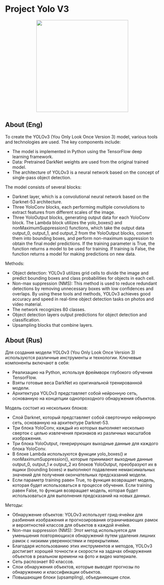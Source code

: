 
# Project Yolo V3
<p align="center">
   <img src="https://media.giphy.com/media/VYPDYUBR9bGEIYtz5s/giphy.gif?cid=ecf05e47pdggmnkmdmfzgcp00hq8cg5nmxrnb2w5m8e8c36t&ep=v1_gifs_search&rid=giphy.gif&ct=g" width="300">
</p>

## About (Eng)

To create the YOLOv3 (You Only Look Once Version 3) model, various tools and technologies are used. The key components include:
* The model is implemented in Python using the TensorFlow deep learning framework.
* Data: Pretrained DarkNet weights are used from the original trained model.
* The architecture of YOLOv3 is a neural network based on the concept of single-pass object detection.

The model consists of several blocks:
* Darknet layer, which is a convolutional neural network based on the Darknet-53 architecture.
* Three YoloConv blocks, each performing multiple convolutions to extract features from different scales of the image.
* Three YoloOutput blocks, generating output data for each YoloConv block. The Lambda block utilizes the yolo_boxes() and nonMaximumSuppression() functions, which take the output data output_0, output_1, and output_2 from the YoloOutput blocks, convert them into bounding boxes, and perform non-maximum suppression to obtain the final model predictions. If the training parameter is True, the function returns a model to be used for training. If training is False, the function returns a model for making predictions on new data.

Methods: 
* Object detection: YOLOv3 utilizes grid cells to divide the image and predict bounding boxes and class probabilities for objects in each cell.
* Non-max suppression (NMS): This method is used to reduce redundant detections by removing unnecessary boxes with low confidences and overlaps. By using these tools and methods, YOLOv3 achieves good accuracy and speed in real-time object detection tasks on photos and video material.
* The network recognizes 80 classes.
* Object detection layers output predictions for object detection and classification.
*  Upsampling blocks that combine layers.

## About (Rus)

Для создания модели YOLOv3 (You Only Look Once Version 3) используются различные инструменты и технологии. Ключевые компоненты включают в себя:
* Реализацию на Python, используя фреймворк глубокого обучения TensorFlow.
* Взяты готовые веса DarkNet из оригинальной тренированной модели.
* Архитектура YOLOv3 представляет собой нейронную сеть, основанную на концепции однопроходного обнаружения объектов.

Модель состоит из нескольких блоков:
* Слой Darknet, который представляет собой сверточную нейронную сеть, основанную на архитектуре Darknet-53.
* Три блока YoloConv, каждый из которых выполняет несколько сверток с целью извлечения признаков из различных масштабов изображения.
* Три блока YoloOutput, генерирующих выходные данные для каждого блока YoloConv.
* В блоке Lambda используются функции yolo_boxes() и nonMaximumSuppression(), которые принимают выходные данные output_0, output_1 и output_2 из блоков YoloOutput, преобразуют их в ящики (bounding boxes) и выполняют подавление немаксимальных значений для получения окончательных предсказаний модели.
* Если параметр training равен True, то функция возвращает модель, которая будет использоваться в процессе обучения. Если training равен False, то функция возвращает модель, которая будет использоваться для выполнения предсказаний на новых данных.

Методы:
* Обнаружение объектов: YOLOv3 использует грид-ячейки для разбиения изображения и прогнозирования ограничивающих рамок и вероятностей классов для объектов в каждой ячейке.
* Non-max suppression (NMS): Этот метод используется для уменьшения повторяющихся обнаружений путем удаления лишних рамок с низкими уверенностями и перекрытиями.
* Благодаря использованию этих инструментов и методов, YOLOv3 достигает хорошей точности и скорости на задачах обнаружения объектов в реальном времени на фото и видео материале.
* Сеть распознает 80 классов.
* Слои обнаружения объектов, которые выводят прогнозы по обнаружению и классификации объектов.
* Повышающие блоки (upsampling), объединяющие слои.



